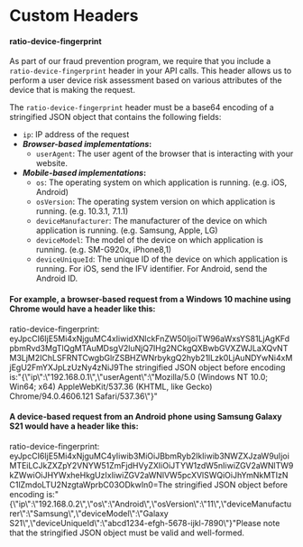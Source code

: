 # Custom Headers

#### ratio-device-fingerprint <a href="#ratio-device-fingerprint" id="ratio-device-fingerprint"></a>

As part of our fraud prevention program, we require that you include a `ratio-device-fingerprint` header in your API calls. This header allows us to perform a user device risk assessment based on various attributes of the device that is making the request.

The `ratio-device-fingerprint` header must be a base64 encoding of a stringified JSON object that contains the following fields:

* `ip`: IP address of the request
* _**Browser-based implementations**_**:**
  * `userAgent`: The user agent of the browser that is interacting with your website.
* _**Mobile-based implementations**_**:**
  * `os`: The operating system on which application is running. (e.g. iOS, Android)
  * `osVersion`: The operating system version on which application is running. (e.g. 10.3.1, 7.1.1)
  * `deviceManufacturer`: The manufacturer of the device on which application is running. (e.g. Samsung, Apple, LG)
  * `deviceModel`: The model of the device on which application is running. (e.g. SM-G920x, iPhone8,1)
  * `deviceUniqueId`: The unique ID of the device on which application is running. For iOS, send the IFV identifier. For Android, send the Android ID.

#### For example, a browser-based request from a Windows 10 machine using Chrome would have a header like this:

ratio-device-fingerprint: eyJpcCI6IjE5Mi4xNjguMC4xIiwidXNlckFnZW50IjoiTW96aWxsYS81LjAgKFdpbmRvd3MgTlQgMTAuMDsgV2luNjQ7IHg2NCkgQXBwbGVXZWJLaXQvNTM3LjM2IChLSFRNTCwgbGlrZSBHZWNrbykgQ2hyb21lLzk0LjAuNDYwNi4xMjEgU2FmYXJpLzUzNy4zNiJ9The stringified JSON object before encoding is:"{\\"ip\\":\\"192.168.0.1\\",\\"userAgent\\":\\"Mozilla/5.0 (Windows NT 10.0; Win64; x64) AppleWebKit/537.36 (KHTML, like Gecko) Chrome/94.0.4606.121 Safari/537.36\\"}"

#### A device-based request from an Android phone using Samsung Galaxy S21 would have a header like this:

ratio-device-fingerprint: eyJpcCI6IjE5Mi4xNjguMC4yIiwib3MiOiJBbmRyb2lkIiwib3NWZXJzaW9uIjoiMTEiLCJkZXZpY2VNYW51ZmFjdHVyZXIiOiJTYW1zdW5nIiwiZGV2aWNlTW9kZWwiOiJHYWxheHkgUzIxIiwiZGV2aWNlVW5pcXVlSWQiOiJhYmNkMTIzNC1lZmdoLTU2NzgtaWprbC03ODkwIn0=The stringified JSON object before encoding is:"{\\"ip\\":\\"192.168.0.2\\",\\"os\\":\\"Android\\",\\"osVersion\\":\\"11\\",\\"deviceManufacturer\\":\\"Samsung\\",\\"deviceModel\\":\\"Galaxy S21\\",\\"deviceUniqueId\\":\\"abcd1234-efgh-5678-ijkl-7890\\"}"Please note that the stringified JSON object must be valid and well-formed.

